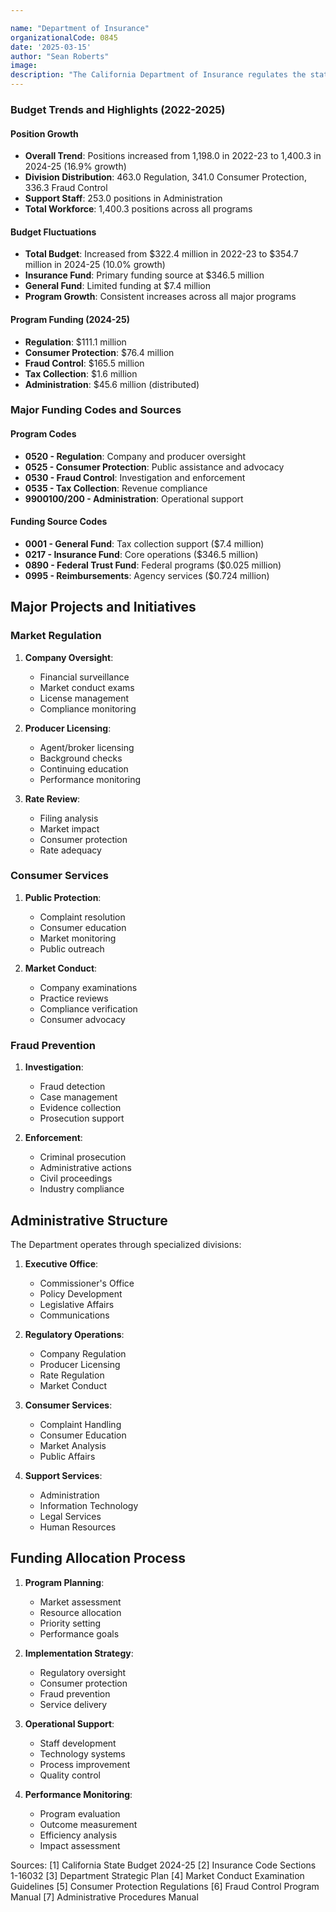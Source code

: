 ```yaml
---

name: "Department of Insurance"
organizationalCode: 0845
date: '2025-03-15'
author: "Sean Roberts"
image: 
description: "The California Department of Insurance regulates the state's insurance market, protecting consumers and ensuring marketplace health while overseeing more than 1,400 insurance companies and 495,000 licensed individuals."
---
```


### Budget Trends and Highlights (2022-2025)

#### Position Growth
- **Overall Trend**: Positions increased from 1,198.0 in 2022-23 to 1,400.3 in 2024-25 (16.9% growth)
- **Division Distribution**: 463.0 Regulation, 341.0 Consumer Protection, 336.3 Fraud Control
- **Support Staff**: 253.0 positions in Administration
- **Total Workforce**: 1,400.3 positions across all programs

#### Budget Fluctuations
- **Total Budget**: Increased from $322.4 million in 2022-23 to $354.7 million in 2024-25 (10.0% growth)
- **Insurance Fund**: Primary funding source at $346.5 million
- **General Fund**: Limited funding at $7.4 million
- **Program Growth**: Consistent increases across all major programs

#### Program Funding (2024-25)
- **Regulation**: $111.1 million
- **Consumer Protection**: $76.4 million
- **Fraud Control**: $165.5 million
- **Tax Collection**: $1.6 million
- **Administration**: $45.6 million (distributed)

### Major Funding Codes and Sources

#### Program Codes
- **0520 - Regulation**: Company and producer oversight
- **0525 - Consumer Protection**: Public assistance and advocacy
- **0530 - Fraud Control**: Investigation and enforcement
- **0535 - Tax Collection**: Revenue compliance
- **9900100/200 - Administration**: Operational support

#### Funding Source Codes
- **0001 - General Fund**: Tax collection support ($7.4 million)
- **0217 - Insurance Fund**: Core operations ($346.5 million)
- **0890 - Federal Trust Fund**: Federal programs ($0.025 million)
- **0995 - Reimbursements**: Agency services ($0.724 million)

## Major Projects and Initiatives

### Market Regulation

1. **Company Oversight**:
   - Financial surveillance
   - Market conduct exams
   - License management
   - Compliance monitoring

2. **Producer Licensing**:
   - Agent/broker licensing
   - Background checks
   - Continuing education
   - Performance monitoring

3. **Rate Review**:
   - Filing analysis
   - Market impact
   - Consumer protection
   - Rate adequacy

### Consumer Services

1. **Public Protection**:
   - Complaint resolution
   - Consumer education
   - Market monitoring
   - Public outreach

2. **Market Conduct**:
   - Company examinations
   - Practice reviews
   - Compliance verification
   - Consumer advocacy

### Fraud Prevention

1. **Investigation**:
   - Fraud detection
   - Case management
   - Evidence collection
   - Prosecution support

2. **Enforcement**:
   - Criminal prosecution
   - Administrative actions
   - Civil proceedings
   - Industry compliance

## Administrative Structure

The Department operates through specialized divisions:

1. **Executive Office**:
   - Commissioner's Office
   - Policy Development
   - Legislative Affairs
   - Communications

2. **Regulatory Operations**:
   - Company Regulation
   - Producer Licensing
   - Rate Regulation
   - Market Conduct

3. **Consumer Services**:
   - Complaint Handling
   - Consumer Education
   - Market Analysis
   - Public Affairs

4. **Support Services**:
   - Administration
   - Information Technology
   - Legal Services
   - Human Resources

## Funding Allocation Process

1. **Program Planning**:
   - Market assessment
   - Resource allocation
   - Priority setting
   - Performance goals

2. **Implementation Strategy**:
   - Regulatory oversight
   - Consumer protection
   - Fraud prevention
   - Service delivery

3. **Operational Support**:
   - Staff development
   - Technology systems
   - Process improvement
   - Quality control

4. **Performance Monitoring**:
   - Program evaluation
   - Outcome measurement
   - Efficiency analysis
   - Impact assessment

Sources:
[1] California State Budget 2024-25
[2] Insurance Code Sections 1-16032
[3] Department Strategic Plan
[4] Market Conduct Examination Guidelines
[5] Consumer Protection Regulations
[6] Fraud Control Program Manual
[7] Administrative Procedures Manual 